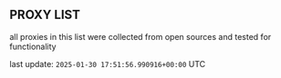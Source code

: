 ## PROXY LIST

all proxies in this list were collected from open sources and tested for functionality

last update: `2025-01-30 17:51:56.990916+00:00` UTC
